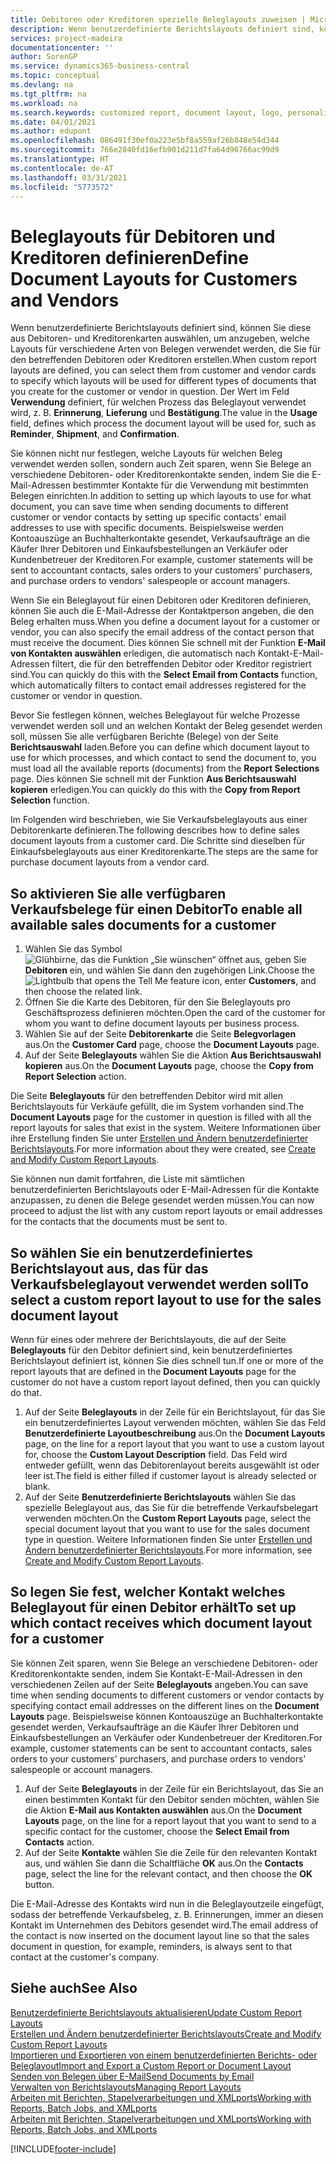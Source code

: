 ```yaml
---
title: Debitoren oder Kreditoren spezielle Beleglayouts zuweisen | Microsoft Docs
description: Wenn benutzerdefinierte Berichtslayouts definiert sind, können Sie diese aus Debitoren- und Kreditorenkarten auswählen, um anzugeben, dass die ausgewählten Layouts für Belege verwendet werden, die Sie für den betreffenden Debitoren oder Kreditoren erstellen.
services: project-madeira
documentationcenter: ''
author: SorenGP
ms.service: dynamics365-business-central
ms.topic: conceptual
ms.devlang: na
ms.tgt_pltfrm: na
ms.workload: na
ms.search.keywords: customized report, document layout, logo, personalize
ms.date: 04/01/2021
ms.author: edupont
ms.openlocfilehash: 086491f30ef0a223e5bf8a559af26b848e54d344
ms.sourcegitcommit: 766e2840fd16efb901d211d7fa64d96766ac99d9
ms.translationtype: HT
ms.contentlocale: de-AT
ms.lasthandoff: 03/31/2021
ms.locfileid: "5773572"
---
```

# <a name="define-document-layouts-for-customers-and-vendors"></a><span data-ttu-id="0e20f-103">Beleglayouts für Debitoren und Kreditoren definieren</span><span class="sxs-lookup"><span data-stu-id="0e20f-103">Define Document Layouts for Customers and Vendors</span></span>
<span data-ttu-id="0e20f-104">Wenn benutzerdefinierte Berichtslayouts definiert sind, können Sie diese aus Debitoren- und Kreditorenkarten auswählen, um anzugeben, welche Layouts für verschiedene Arten von Belegen verwendet werden, die Sie für den betreffenden Debitoren oder Kreditoren erstellen.</span><span class="sxs-lookup"><span data-stu-id="0e20f-104">When custom report layouts are defined, you can select them from customer and vendor cards to specify which layouts will be used for different types of documents that you create for the customer or vendor in question.</span></span> <span data-ttu-id="0e20f-105">Der Wert im Feld **Verwendung** definiert, für welchen Prozess das Beleglayout verwendet wird, z. B. **Erinnerung**, **Lieferung** und **Bestätigung**.</span><span class="sxs-lookup"><span data-stu-id="0e20f-105">The value in the **Usage** field, defines which process the document layout will be used for, such as **Reminder**, **Shipment**, and **Confirmation**.</span></span>

<span data-ttu-id="0e20f-106">Sie können nicht nur festlegen, welche Layouts für welchen Beleg verwendet werden sollen, sondern auch Zeit sparen, wenn Sie Belege an verschiedene Debitoren- oder Kreditorenkontakte senden, indem Sie die E-Mail-Adressen bestimmter Kontakte für die Verwendung mit bestimmten Belegen einrichten.</span><span class="sxs-lookup"><span data-stu-id="0e20f-106">In addition to setting up which layouts to use for what document, you can save time when sending documents to different customer or vendor contacts by setting up specific contacts' email addresses to use with specific documents.</span></span> <span data-ttu-id="0e20f-107">Beispielsweise werden Kontoauszüge an Buchhalterkontakte gesendet, Verkaufsaufträge an die Käufer Ihrer Debitoren und Einkaufsbestellungen an Verkäufer oder Kundenbetreuer der Kreditoren.</span><span class="sxs-lookup"><span data-stu-id="0e20f-107">For example, customer statements will be sent to accountant contacts, sales orders to your customers' purchasers, and purchase orders to vendors' salespeople or account managers.</span></span>

<span data-ttu-id="0e20f-108">Wenn Sie ein Beleglayout für einen Debitoren oder Kreditoren definieren, können Sie auch die E-Mail-Adresse der Kontaktperson angeben, die den Beleg erhalten muss.</span><span class="sxs-lookup"><span data-stu-id="0e20f-108">When you define a document layout for a customer or vendor, you can also specify the email address of the contact person that must receive the document.</span></span> <span data-ttu-id="0e20f-109">Dies können Sie schnell mit der Funktion **E-Mail von Kontakten auswählen** erledigen, die automatisch nach Kontakt-E-Mail-Adressen filtert, die für den betreffenden Debitor oder Kreditor registriert sind.</span><span class="sxs-lookup"><span data-stu-id="0e20f-109">You can quickly do this with the **Select Email from Contacts** function, which automatically filters to contact email addresses registered for the customer or vendor in question.</span></span>

<span data-ttu-id="0e20f-110">Bevor Sie festlegen können, welches Beleglayout für welche Prozesse verwendet werden soll und an welchen Kontakt der Beleg gesendet werden soll, müssen Sie alle verfügbaren Berichte (Belege) von der Seite **Berichtsauswahl** laden.</span><span class="sxs-lookup"><span data-stu-id="0e20f-110">Before you can define which document layout to use for which processes, and which contact to send the document to, you must load all the available reports (documents) from the **Report Selections** page.</span></span> <span data-ttu-id="0e20f-111">Dies können Sie schnell mit der Funktion **Aus Berichtsauswahl kopieren** erledigen.</span><span class="sxs-lookup"><span data-stu-id="0e20f-111">You can quickly do this with the **Copy from Report Selection** function.</span></span>

<span data-ttu-id="0e20f-112">Im Folgenden wird beschrieben, wie Sie Verkaufsbeleglayouts aus einer Debitorenkarte definieren.</span><span class="sxs-lookup"><span data-stu-id="0e20f-112">The following describes how to define sales document layouts from a customer card.</span></span> <span data-ttu-id="0e20f-113">Die Schritte sind dieselben für Einkaufsbeleglayouts aus einer Kreditorenkarte.</span><span class="sxs-lookup"><span data-stu-id="0e20f-113">The steps are the same for purchase document layouts from a vendor card.</span></span>

## <a name="to-enable-all-available-sales-documents-for-a-customer"></a><span data-ttu-id="0e20f-114">So aktivieren Sie alle verfügbaren Verkaufsbelege für einen Debitor</span><span class="sxs-lookup"><span data-stu-id="0e20f-114">To enable all available sales documents for a customer</span></span>
1. <span data-ttu-id="0e20f-115">Wählen Sie das Symbol ![Glühbirne, das die Funktion „Sie wünschen“ öffnet](media/ui-search/search_small.png "Tell Me-Funktion") aus, geben Sie **Debitoren** ein, und wählen Sie dann den zugehörigen Link.</span><span class="sxs-lookup"><span data-stu-id="0e20f-115">Choose the ![Lightbulb that opens the Tell Me feature](media/ui-search/search_small.png "Tell me what you want to do") icon, enter **Customers**, and then choose the related link.</span></span>
2. <span data-ttu-id="0e20f-116">Öffnen Sie die Karte des Debitoren, für den Sie Beleglayouts pro Geschäftsprozess definieren möchten.</span><span class="sxs-lookup"><span data-stu-id="0e20f-116">Open the card of the customer for whom you want to define document layouts per business process.</span></span>
3. <span data-ttu-id="0e20f-117">Wählen Sie auf der Seite **Debitorenkarte** die Seite **Belegvorlagen** aus.</span><span class="sxs-lookup"><span data-stu-id="0e20f-117">On the **Customer Card** page, choose the **Document Layouts** page.</span></span>
4. <span data-ttu-id="0e20f-118">Auf der Seite **Beleglayouts** wählen Sie die Aktion **Aus Berichtsauswahl kopieren** aus.</span><span class="sxs-lookup"><span data-stu-id="0e20f-118">On the **Document Layouts** page, choose the **Copy from Report Selection** action.</span></span>

<span data-ttu-id="0e20f-119">Die Seite **Beleglayouts** für den betreffenden Debitor wird mit allen Berichtslayouts für Verkäufe gefüllt, die im System vorhanden sind.</span><span class="sxs-lookup"><span data-stu-id="0e20f-119">The **Document Layouts** page for the customer in question is filled with all the report layouts for sales that exist in the system.</span></span> <span data-ttu-id="0e20f-120">Weitere Informationen über ihre Erstellung finden Sie unter [Erstellen und Ändern benutzerdefinierter Berichtslayouts](ui-how-create-custom-report-layout.md).</span><span class="sxs-lookup"><span data-stu-id="0e20f-120">For more information about they were created, see [Create and Modify Custom Report Layouts](ui-how-create-custom-report-layout.md).</span></span>

<span data-ttu-id="0e20f-121">Sie können nun damit fortfahren, die Liste mit sämtlichen benutzerdefinierten Berichtslayouts oder E-Mail-Adressen für die Kontakte anzupassen, zu denen die Belege gesendet werden müssen.</span><span class="sxs-lookup"><span data-stu-id="0e20f-121">You can now proceed to adjust the list with any custom report layouts or email addresses for the contacts that the documents must be sent to.</span></span>

## <a name="to-select-a-custom-report-layout-to-use-for-the-sales-document-layout"></a><span data-ttu-id="0e20f-122">So wählen Sie ein benutzerdefiniertes Berichtslayout aus, das für das Verkaufsbeleglayout verwendet werden soll</span><span class="sxs-lookup"><span data-stu-id="0e20f-122">To select a custom report layout to use for the sales document layout</span></span>
<span data-ttu-id="0e20f-123">Wenn für eines oder mehrere der Berichtslayouts, die auf der Seite **Beleglayouts** für den Debitor definiert sind, kein benutzerdefiniertes Berichtslayout definiert ist, können Sie dies schnell tun.</span><span class="sxs-lookup"><span data-stu-id="0e20f-123">If one or more of the report layouts that are defined in the **Document Layouts** page for the customer do not have a custom report layout defined, then you can quickly do that.</span></span>

1. <span data-ttu-id="0e20f-124">Auf der Seite **Beleglayouts** in der Zeile für ein Berichtslayout, für das Sie ein benutzerdefiniertes Layout verwenden möchten, wählen Sie das Feld **Benutzerdefinierte Layoutbeschreibung** aus.</span><span class="sxs-lookup"><span data-stu-id="0e20f-124">On the **Document Layouts** page, on the line for a report layout that you want to use a custom layout for, choose the **Custom Layout Description** field.</span></span> <span data-ttu-id="0e20f-125">Das Feld wird entweder gefüllt, wenn das Debitorenlayout bereits ausgewählt ist oder leer ist.</span><span class="sxs-lookup"><span data-stu-id="0e20f-125">The field is either filled if customer layout is already selected or blank.</span></span>
2. <span data-ttu-id="0e20f-126">Auf der Seite **Benutzerdefinierte Berichtslayouts** wählen Sie das spezielle Beleglayout aus, das Sie für die betreffende Verkaufsbelegart verwenden möchten.</span><span class="sxs-lookup"><span data-stu-id="0e20f-126">On the **Custom Report Layouts** page, select the special document layout that you want to use for the sales document type in question.</span></span> <span data-ttu-id="0e20f-127">Weitere Informationen finden Sie unter [Erstellen und Ändern benutzerdefinierter Berichtslayouts](ui-how-create-custom-report-layout.md).</span><span class="sxs-lookup"><span data-stu-id="0e20f-127">For more information, see [Create and Modify Custom Report Layouts](ui-how-create-custom-report-layout.md).</span></span>

## <a name="to-set-up-which-contact-receives-which-document-layout-for-a-customer"></a><span data-ttu-id="0e20f-128">So legen Sie fest, welcher Kontakt welches Beleglayout für einen Debitor erhält</span><span class="sxs-lookup"><span data-stu-id="0e20f-128">To set up which contact receives which document layout for a customer</span></span>
<span data-ttu-id="0e20f-129">Sie können Zeit sparen, wenn Sie Belege an verschiedene Debitoren- oder Kreditorenkontakte senden, indem Sie Kontakt-E-Mail-Adressen in den verschiedenen Zeilen auf der Seite **Beleglayouts** angeben.</span><span class="sxs-lookup"><span data-stu-id="0e20f-129">You can save time when sending documents to different customers or vendor contacts by specifying contact email addresses on the different lines on the **Document Layouts** page.</span></span> <span data-ttu-id="0e20f-130">Beispielsweise können Kontoauszüge an Buchhalterkontakte gesendet werden, Verkaufsaufträge an die Käufer Ihrer Debitoren und Einkaufsbestellungen an Verkäufer oder Kundenbetreuer der Kreditoren.</span><span class="sxs-lookup"><span data-stu-id="0e20f-130">For example, customer statements can be sent to accountant contacts, sales orders to your customers' purchasers, and purchase orders to vendors' salespeople or account managers.</span></span>

1. <span data-ttu-id="0e20f-131">Auf der Seite **Beleglayouts** in der Zeile für ein Berichtslayout, das Sie an einen bestimmten Kontakt für den Debitor senden möchten, wählen Sie die Aktion **E-Mail aus Kontakten auswählen** aus.</span><span class="sxs-lookup"><span data-stu-id="0e20f-131">On the **Document Layouts** page, on the line for a report layout that you want to send to a specific contact for the customer, choose the **Select Email from Contacts** action.</span></span>
2. <span data-ttu-id="0e20f-132">Auf der Seite **Kontakte** wählen Sie die Zeile für den relevanten Kontakt aus, und wählen Sie dann die Schaltfläche **OK** aus.</span><span class="sxs-lookup"><span data-stu-id="0e20f-132">On the **Contacts** page, select the line for the relevant contact, and then choose the **OK** button.</span></span>

<span data-ttu-id="0e20f-133">Die E-Mail-Adresse des Kontakts wird nun in die Beleglayoutzeile eingefügt, sodass der betreffende Verkaufsbeleg, z. B. Erinnerungen, immer an diesen Kontakt im Unternehmen des Debitors gesendet wird.</span><span class="sxs-lookup"><span data-stu-id="0e20f-133">The email address of the contact is now inserted on the document layout line so that the sales document in question, for example, reminders, is always sent to that contact at the customer's company.</span></span>

## <a name="see-also"></a><span data-ttu-id="0e20f-134">Siehe auch</span><span class="sxs-lookup"><span data-stu-id="0e20f-134">See Also</span></span>  
[<span data-ttu-id="0e20f-135">Benutzerdefinierte Berichtslayouts aktualisieren</span><span class="sxs-lookup"><span data-stu-id="0e20f-135">Update Custom Report Layouts</span></span>](ui-update-report-layouts.md)  
[<span data-ttu-id="0e20f-136">Erstellen und Ändern benutzerdefinierter Berichtslayouts</span><span class="sxs-lookup"><span data-stu-id="0e20f-136">Create and Modify Custom Report Layouts</span></span>](ui-how-create-custom-report-layout.md)  
[<span data-ttu-id="0e20f-137">Importieren und Exportieren von einem benutzerdefinierten Berichts- oder Beleglayout</span><span class="sxs-lookup"><span data-stu-id="0e20f-137">Import and Export a Custom Report or Document Layout</span></span>](ui-how-import-and-export-report-layout.md)  
[<span data-ttu-id="0e20f-138">Senden von Belegen über E-Mail</span><span class="sxs-lookup"><span data-stu-id="0e20f-138">Send Documents by Email</span></span>](ui-how-send-documents-email.md)  
[<span data-ttu-id="0e20f-139">Verwalten von Berichtslayouts</span><span class="sxs-lookup"><span data-stu-id="0e20f-139">Managing Report Layouts</span></span>](ui-manage-report-layouts.md)  
[<span data-ttu-id="0e20f-140">Arbeiten mit Berichten, Stapelverarbeitungen und XMLports</span><span class="sxs-lookup"><span data-stu-id="0e20f-140">Working with Reports, Batch Jobs, and XMLports</span></span>](ui-work-report.md)  
[<span data-ttu-id="0e20f-141">Arbeiten mit Berichten, Stapelverarbeitungen und XMLports</span><span class="sxs-lookup"><span data-stu-id="0e20f-141">Working with Reports, Batch Jobs, and XMLports</span></span>](ui-work-report.md)  


[!INCLUDE[footer-include](includes/footer-banner.md)]